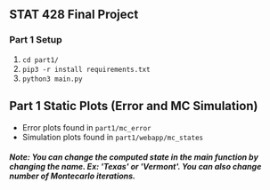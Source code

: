 ## STAT 428 Final Project

### Part 1 Setup
1. `cd part1/`
2. `pip3 -r install requirements.txt`
3. `python3 main.py`

## Part 1 Static Plots (Error and MC Simulation)
* Error plots found in `part1/mc_error`
* Simulation plots found in `part1/webapp/mc_states`
##### Note: You can change the computed state in the main function by changing the name. Ex: 'Texas' or 'Vermont'. You can also change number of Montecarlo iterations.

